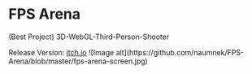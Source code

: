 # FPS Arena
 (Best Project) 3D-WebGL-Third-Person-Shooter
<p>Release Version: <a href="https://naumnek.itch.io/fps-robot-arena" title="Open from Itch.io">itch.io</a>
![Image alt](https://github.com/naumnek/FPS-Arena/blob/master/fps-arena-screen.jpg)
